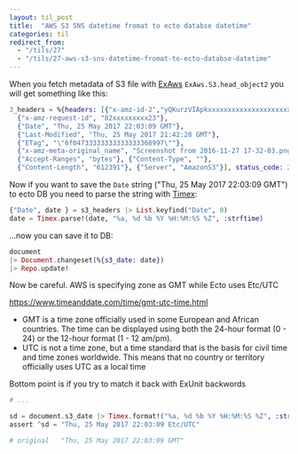 ```yaml
---
layout: til_post
title:  "AWS S3 SNS datetime fromat to ecto databse datetime"
categories: til
redirect_from:
  - "/tils/27"
  - "/tils/27-aws-s3-sns-datetime-fromat-to-ecto-databse-datetime"
---
```



When you fetch metadata of S3 file with [ExAws](https://github.com/CargoSense/ex_aws)  `ExAws.S3.head_object2`
you will get something like this:

```elixir
3_headers = %{headers: [{"x-amz-id-2","yQKurzVIApkxxxxxxxxxxxxxxxxxxxxxxxxxxxxxFBINsPxe+7Vc="},
  {"x-amz-request-id", "82xxxxxxxxx23"},
  {"Date", "Thu, 25 May 2017 22:03:09 GMT"},
  {"Last-Modified", "Thu, 25 May 2017 21:42:28 GMT"},
  {"ETag", "\"6f04733333333333333368997\""},
  {"x-amz-meta-original_name", "Screenshot from 2016-11-27 17-32-03.png"},
  {"Accept-Ranges", "bytes"}, {"Content-Type", ""},
  {"Content-Length", "612391"}, {"Server", "AmazonS3"}], status_code: 200}
```

Now if you want to save the `Date` string  ("Thu, 25 May 2017 22:03:09 GMT")  to ecto DB you need to
parse the string with [Timex](https://github.com/bitwalker/timex):

```elixir
{"Date", date } = s3_headers |> List.keyfind("Date", 0)
date = Timex.parse!(date, "%a, %d %b %Y %H:%M:%S %Z", :strftime)
```

...now you can save it to DB:

```elixir
document
|> Document.changeset(%{s3_date: date})
|> Repo.update!
```


Now be careful. AWS is specifying zone as GMT while Ecto uses Etc/UTC

<https://www.timeanddate.com/time/gmt-utc-time.html>

* GMT is a time zone officially used in some European and African countries. The time can be displayed using both the 24-hour format (0 - 24) or the 12-hour format (1 - 12 am/pm).
* UTC is not a time zone, but a time standard that is the basis for civil time and time zones worldwide. This means that no country or territory officially uses UTC as a local time


Bottom point is if you try to match it back with ExUnit backwords

```elixir
# ...

sd = document.s3_date |> Timex.format!("%a, %d %b %Y %H:%M:%S %Z", :strftime)
assert ^sd = "Thu, 25 May 2017 22:03:09 Etc/UTC"

# original   "Thu, 25 May 2017 22:03:09 GMT"
```
